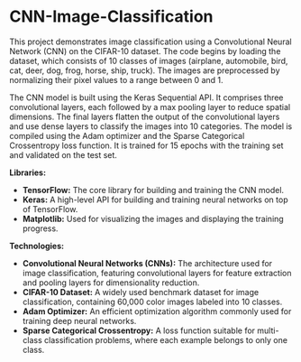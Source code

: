 # CNN-Image-Classification

This project demonstrates image classification using a Convolutional Neural Network (CNN) on the CIFAR-10 dataset. The code begins by loading the dataset, which consists of 10 classes of images (airplane, automobile, bird, cat, deer, dog, frog, horse, ship, truck). The images are preprocessed by normalizing their pixel values to a range between 0 and 1.

The CNN model is built using the Keras Sequential API. It comprises three convolutional layers, each followed by a max pooling layer to reduce spatial dimensions. The final layers flatten the output of the convolutional layers and use dense layers to classify the images into 10 categories. The model is compiled using the Adam optimizer and the Sparse Categorical Crossentropy loss function. It is trained for 15 epochs with the training set and validated on the test set.

**Libraries:**
* **TensorFlow:** The core library for building and training the CNN model. 
* **Keras:** A high-level API for building and training neural networks on top of TensorFlow.
* **Matplotlib:** Used for visualizing the images and displaying the training progress.

**Technologies:**
* **Convolutional Neural Networks (CNNs):** The architecture used for image classification, featuring convolutional layers for feature extraction and pooling layers for dimensionality reduction.
* **CIFAR-10 Dataset:** A widely used benchmark dataset for image classification, containing 60,000 color images labeled into 10 classes.
* **Adam Optimizer:** An efficient optimization algorithm commonly used for training deep neural networks.
* **Sparse Categorical Crossentropy:** A loss function suitable for multi-class classification problems, where each example belongs to only one class.
